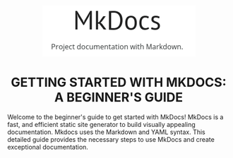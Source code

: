 <p align = "center">
  <img src = "./images/Mkdocs.png">
  </p>

#
<h1 align="center">GETTING STARTED WITH MKDOCS: A BEGINNER'S GUIDE </h1>

Welcome to the beginner's guide to get started with MkDocs! MkDocs is a fast, and efficient static site generator to build visually appealing documentation. Mkdocs uses the Markdown and YAML syntax. This detailed guide provides the necessary steps to use MkDocs and create exceptional documentation.